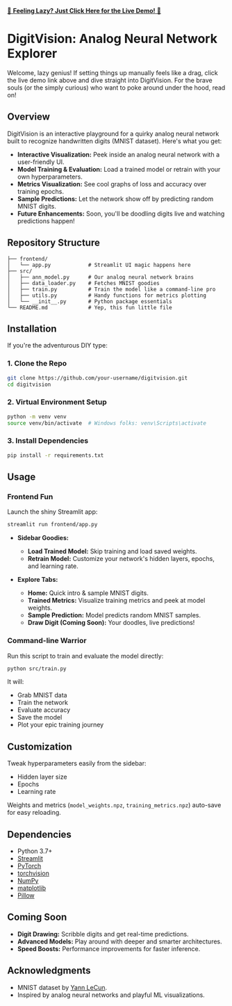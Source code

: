 [🚀 **Feeling Lazy? Just Click Here for the Live Demo!** 🚀](https://digitvision-aasheik.streamlit.app/)

# DigitVision: Analog Neural Network Explorer

Welcome, lazy genius! If setting things up manually feels like a drag, click the live demo link above and dive straight into DigitVision. For the brave souls (or the simply curious) who want to poke around under the hood, read on!

## Overview

DigitVision is an interactive playground for a quirky analog neural network built to recognize handwritten digits (MNIST dataset). Here's what you get:

- **Interactive Visualization:** Peek inside an analog neural network with a user-friendly UI.
- **Model Training & Evaluation:** Load a trained model or retrain with your own hyperparameters.
- **Metrics Visualization:** See cool graphs of loss and accuracy over training epochs.
- **Sample Predictions:** Let the network show off by predicting random MNIST digits.
- **Future Enhancements:** Soon, you'll be doodling digits live and watching predictions happen!

## Repository Structure

```
├── frontend/
│   └── app.py            # Streamlit UI magic happens here
├── src/
│   ├── ann_model.py      # Our analog neural network brains
│   ├── data_loader.py    # Fetches MNIST goodies
│   ├── train.py          # Train the model like a command-line pro
│   ├── utils.py          # Handy functions for metrics plotting
│   └── __init__.py       # Python package essentials
└── README.md             # Yep, this fun little file
```

## Installation

If you're the adventurous DIY type:

### 1. Clone the Repo

```bash
git clone https://github.com/your-username/digitvision.git
cd digitvision
```

### 2. Virtual Environment Setup

```bash
python -m venv venv
source venv/bin/activate  # Windows folks: venv\Scripts\activate
```

### 3. Install Dependencies

```bash
pip install -r requirements.txt
```

## Usage

### Frontend Fun

Launch the shiny Streamlit app:

```bash
streamlit run frontend/app.py
```

- **Sidebar Goodies:**
  - **Load Trained Model:** Skip training and load saved weights.
  - **Retrain Model:** Customize your network's hidden layers, epochs, and learning rate.

- **Explore Tabs:**
  - **Home:** Quick intro & sample MNIST digits.
  - **Trained Metrics:** Visualize training metrics and peek at model weights.
  - **Sample Prediction:** Model predicts random MNIST samples.
  - **Draw Digit (Coming Soon):** Your doodles, live predictions!

### Command-line Warrior

Run this script to train and evaluate the model directly:

```bash
python src/train.py
```

It will:
- Grab MNIST data
- Train the network
- Evaluate accuracy
- Save the model
- Plot your epic training journey

## Customization

Tweak hyperparameters easily from the sidebar:
- Hidden layer size
- Epochs
- Learning rate

Weights and metrics (`model_weights.npz`, `training_metrics.npz`) auto-save for easy reloading.

## Dependencies

- Python 3.7+
- [Streamlit](https://streamlit.io/)
- [PyTorch](https://pytorch.org/)
- [torchvision](https://pytorch.org/vision/stable/index.html)
- [NumPy](https://numpy.org/)
- [matplotlib](https://matplotlib.org/)
- [Pillow](https://python-pillow.org/)

## Coming Soon

- **Digit Drawing:** Scribble digits and get real-time predictions.
- **Advanced Models:** Play around with deeper and smarter architectures.
- **Speed Boosts:** Performance improvements for faster inference.

## Acknowledgments

- MNIST dataset by [Yann LeCun](http://yann.lecun.com/exdb/mnist/).
- Inspired by analog neural networks and playful ML visualizations.
